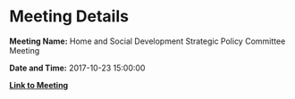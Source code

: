 # Meeting Details

**Meeting Name:** Home and Social Development Strategic Policy Committee Meeting

**Date and Time:** 2017-10-23 15:00:00

**[Link to Meeting](https://www.limerick.ie/council/whats-on/home-and-social-development-strategic-policy-committee-meeting-5)**
